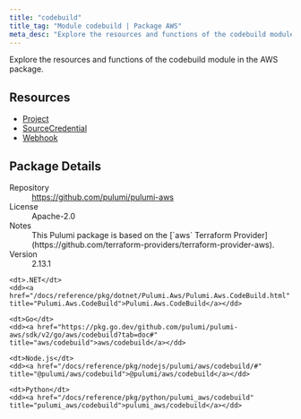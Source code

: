 ```yaml
---
title: "codebuild"
title_tag: "Module codebuild | Package AWS"
meta_desc: "Explore the resources and functions of the codebuild module in the AWS package."
---
```


<!-- WARNING: this file was generated by Pulumi Docs Generator. -->
<!-- Do not edit by hand unless you're certain you know what you are doing! -->

Explore the resources and functions of the codebuild module in the AWS package.

<h2 id="resources">Resources</h2>
<ul class="api">
    <li><a href="project" title="Project"><span class="symbol resource"></span>Project</a></li>
    <li><a href="sourcecredential" title="SourceCredential"><span class="symbol resource"></span>SourceCredential</a></li>
    <li><a href="webhook" title="Webhook"><span class="symbol resource"></span>Webhook</a></li>
</ul>

<h2 id="package-details">Package Details</h2>
<dl class="package-details">
	<dt>Repository</dt>
	<dd><a href="https://github.com/pulumi/pulumi-aws">https://github.com/pulumi/pulumi-aws</a></dd>
	<dt>License</dt>
	<dd>Apache-2.0</dd>
	<dt>Notes</dt>
	<dd>This Pulumi package is based on the [`aws` Terraform Provider](https://github.com/terraform-providers/terraform-provider-aws).</dd>
	<dt>Version</dt>
	<dd>2.13.1</dd>
</dl>



<dl class="tabular">

    <dt>.NET</dt>
    <dd><a href="/docs/reference/pkg/dotnet/Pulumi.Aws/Pulumi.Aws.CodeBuild.html" title="Pulumi.Aws.CodeBuild">Pulumi.Aws.CodeBuild</a></dd>

    <dt>Go</dt>
    <dd><a href="https://pkg.go.dev/github.com/pulumi/pulumi-aws/sdk/v2/go/aws/codebuild?tab=doc#" title="aws/codebuild">aws/codebuild</a></dd>

    <dt>Node.js</dt>
    <dd><a href="/docs/reference/pkg/nodejs/pulumi/aws/codebuild/#" title="@pulumi/aws/codebuild">@pulumi/aws/codebuild</a></dd>

    <dt>Python</dt>
    <dd><a href="/docs/reference/pkg/python/pulumi_aws/codebuild" title="pulumi_aws/codebuild">pulumi_aws/codebuild</a></dd>

</dl>

